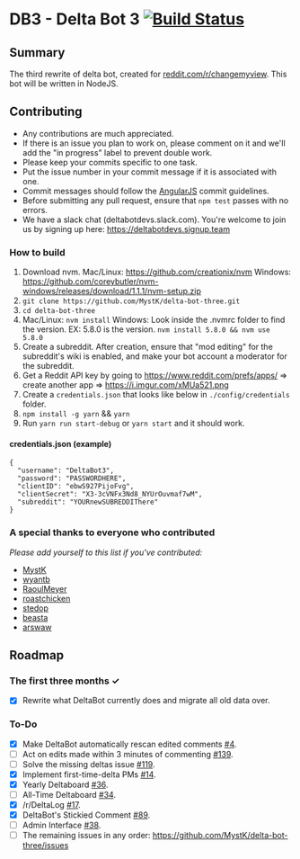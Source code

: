# DB3 - Delta Bot 3 [![Build Status](https://travis-ci.org/MystK/delta-bot-three.svg?branch=master)](https://travis-ci.org/MystK/delta-bot-three)
## Summary
The third rewrite of delta bot, created for [reddit.com/r/changemyview](https://www.reddit.com/r/changemyview). This bot will be written in NodeJS.

## Contributing
* Any contributions are much appreciated.
* If there is an issue you plan to work on, please comment on it and we'll add the "in progress" label to prevent double work.
* Please keep your commits specific to one task.
* Put the issue number in your commit message if it is associated with one.
* Commit messages should follow the [AngularJS](https://github.com/angular/angular.js/blob/master/CONTRIBUTING.md#commit) commit guidelines.
* Before submitting any pull request, ensure that `npm test` passes with no errors.
* We have a slack chat (deltabotdevs.slack.com). You're welcome to join us by signing up here: https://deltabotdevs.signup.team

### How to build
1. Download nvm. Mac/Linux: https://github.com/creationix/nvm Windows: https://github.com/coreybutler/nvm-windows/releases/download/1.1.1/nvm-setup.zip
1. `git clone https://github.com/MystK/delta-bot-three.git`
1. `cd delta-bot-three`
1. Mac/Linux: `nvm install` Windows: Look inside the .nvmrc folder to find the version. EX: 5.8.0 is the version. `nvm install 5.8.0 && nvm use 5.8.0`
1. Create a subreddit. After creation, ensure that "mod editing" for the subreddit's wiki is enabled, and make your bot account a moderator for the subreddit.
1. Get a Reddit API key by going to https://www.reddit.com/prefs/apps/ => create another app => https://i.imgur.com/xMUa521.png
1. Create a `credentials.json` that looks like below in `./config/credentials` folder.
1. `npm install -g yarn` && `yarn`
1. Run `yarn run start-debug` or `yarn start` and it should work.

#### credentials.json (example)
````
{
  "username": "DeltaBot3",
  "password": "PASSWORDHERE",
  "clientID": "ebwS927PijoFvg",
  "clientSecret": "X3-3cVNFx3Nd8_NYUrOuvmaf7wM",
  "subreddit": "YOURnewSUBREDDIThere"
}
````

### A special thanks to everyone who contributed
_Please add yourself to this list if you've contributed:_
* [MystK](https://github.com/mystk)
* [wyantb](https://github.com/wyantb)
* [RaoulMeyer](https://github.com/RaoulMeyer)
* [roastchicken](https://github.com/roastchicken)
* [stedop](https://github.com/stedop)
* [beasta](https://github.com/beasta)
* [arswaw](https://github.com/arswaw)

## Roadmap
### The first three months ✓
- [x] Rewrite what DeltaBot currently does and migrate all old data over.

### To-Do
- [x] Make DeltaBot automatically rescan edited comments [#4](https://github.com/MystK/delta-bot-three/issues/4).
- [ ] Act on edits made within 3 minutes of commenting [#139](https://github.com/MystK/delta-bot-three/issues/139).
- [ ] Solve the missing deltas issue [#119](https://github.com/MystK/delta-bot-three/issues/119).
- [x] Implement first-time-delta PMs [#14](https://github.com/MystK/delta-bot-three/issues/14).
- [x] Yearly Deltaboard [#36](https://github.com/MystK/delta-bot-three/issues/36).
- [ ] All-Time Deltaboard [#34](https://github.com/MystK/delta-bot-three/issues/34).
- [x] /r/DeltaLog [#17](https://github.com/MystK/delta-bot-three/issues/17).
- [x] DeltaBot's Stickied Comment [#89](https://github.com/MystK/delta-bot-three/issues/89).
- [ ] Admin Interface [#38](https://github.com/MystK/delta-bot-three/issues/38).
- [ ] The remaining issues in any order: https://github.com/MystK/delta-bot-three/issues
